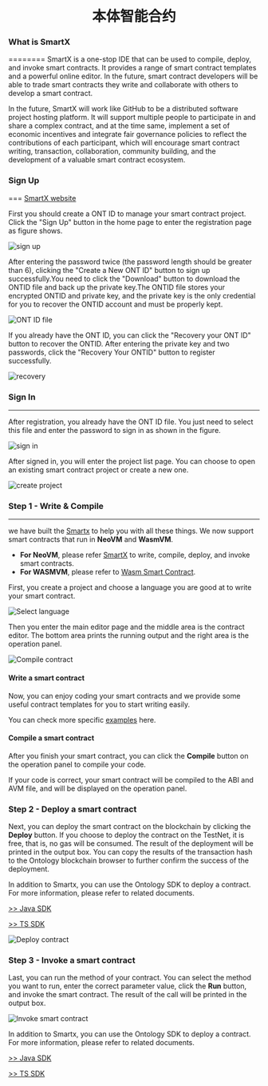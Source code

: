 <h1 align="center">本体智能合约</h1>

### What is SmartX
========
SmartX is a one-stop IDE that can be used to compile, deploy, and invoke smart contracts. It provides a range of smart contract templates and a powerful online editor. In the future, smart contract developers will be able to trade smart contracts they write and collaborate with others to develop a smart contract.

In the future, SmartX will work like GitHub to be a distributed software project hosting platform. It will support multiple people to participate in and share a complex contract, and at the time same, implement a set of economic incentives and integrate fair governance policies to reflect the contributions of each participant, which will encourage smart contract writing, transaction, collaboration, community building, and the development of a valuable smart contract ecosystem.

### Sign Up
===
[SmartX website](http://smartx.ont.io/#/)

First you should create a ONT ID to manage your smart contract project. Click the "Sign Up" button in the home page to enter the registration page as figure shows.

![sign up](http://upload-images.jianshu.io/upload_images/150344-235fa082b9f24b37.png?imageMogr2/auto-orient/strip%7CimageView2/2/w/1240)

After entering the password twice (the password length should be greater than 6), clicking the "Create a New ONT ID" button to sign up successfully.You need to click the "Download" button to download the ONTID file and back up the private key.The ONTID file stores your encrypted ONTID and private key, and the private key is the only credential for you to recover the ONTID account and must be properly kept.

![ONT ID file](http://upload-images.jianshu.io/upload_images/150344-55653b3ce0a9e7c0.png?imageMogr2/auto-orient/strip%7CimageView2/2/w/1240)

If you already have the ONT ID, you can click the "Recovery your ONT ID" button to recover the ONTID. After entering the private key and two passwords, click the "Recovery Your ONTID" button to register successfully.

![recovery](http://upload-images.jianshu.io/upload_images/150344-a34df88163525e5b.png?imageMogr2/auto-orient/strip%7CimageView2/2/w/1240)

### Sign In
---

After registration, you already have the ONT ID file. You just need to select this file and enter the password to sign in as shown in the figure.

![sign in](http://upload-images.jianshu.io/upload_images/150344-22c04e43f93853cd.png?imageMogr2/auto-orient/strip%7CimageView2/2/w/1240)

After signed in, you will enter the project list page. You can choose to open an existing smart contract project or create a new one.

![create project](http://upload-images.jianshu.io/upload_images/150344-a3d3385d889e1dd0.png?imageMogr2/auto-orient/strip%7CimageView2/2/w/1240)

### Step 1 - Write & Compile  
---
we have built the [Smartx](http://smartx.ont.io) to help you with all these things.
We now support smart contracts that run in **NeoVM** and **WasmVM**.

* **For NeoVM**, please refer [SmartX](http://smartx.ont.io) to write, compile, deploy, and invoke smart contracts. 
* **For WASMVM**, please refer to [Wasm Smart Contract](README_wasm.md).

First, you create a project and choose a language you are good at to write your smart contract.

![Select language](https://s1.ax1x.com/2018/03/24/9bxJYR.png)

Then you enter the main editor page and the middle area is the contract editor. The bottom area prints the running output and the right area is the operation panel.

![Compile contract](https://s1.ax1x.com/2018/04/04/CpIdpR.png)

#### Write a smart contract

Now, you can enjoy coding your smart contracts and we provide some useful contract templates for you to start writing easily.

You can check more specific [examples](https://github.com/ontio/documentation/tree/master/smart-contract-tutorial/examples) here.

#### Compile a smart contract

After you finish your smart contract, you can click the **Compile** button on the operation panel to compile your code. 

If your code is correct, your smart contract will be compiled to the ABI and AVM file, and will be displayed on the operation panel.

### Step 2 - Deploy a smart contract

Next, you can deploy the smart contract on the blockchain by clicking the **Deploy** button. If you choose to deploy the contract on the TestNet, it is free, that is, no gas will be consumed. The result of the deployment will be printed in the output box. You can copy the results of the transaction hash to the Ontology blockchain browser to further confirm the success of the deployment.

In addition to Smartx, you can use the Ontology SDK to deploy a contract. For more information, please refer to related documents.

[>> Java SDK](https://ontio.github.io/documentation/ontology_java_sdk_smartcontract_en.html)

[>> TS SDK](https://ontio.github.io/documentation/ontology_ts_sdk_smartcontract_en.html)

![Deploy contract](https://s1.ax1x.com/2018/04/04/CpIcAe.png)

### Step 3 - Invoke a smart contract

Last, you can run the method of your contract. You can select the method you want to run, enter the correct parameter value, click the **Run** button, and invoke the smart contract. The result of the call will be printed in the output box.

![Invoke smart contract](https://s1.ax1x.com/2018/04/04/CpoCEF.png)

In addition to Smartx, you can use the Ontology SDK to deploy a contract. For more information, please refer to related documents.

[>> Java SDK](https://ontio.github.io/documentation/ontology_java_sdk_smartcontract_en.html)

[>> TS SDK](https://ontio.github.io/documentation/ontology_ts_sdk_smartcontract_en.html)

